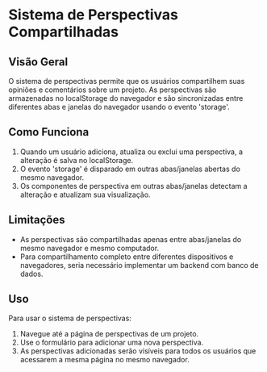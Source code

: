 # Sistema de Perspectivas Compartilhadas

## Visão Geral
O sistema de perspectivas permite que os usuários compartilhem suas opiniões e comentários sobre um projeto. As perspectivas são armazenadas no localStorage do navegador e são sincronizadas entre diferentes abas e janelas do navegador usando o evento 'storage'.

## Como Funciona
1. Quando um usuário adiciona, atualiza ou exclui uma perspectiva, a alteração é salva no localStorage.
2. O evento 'storage' é disparado em outras abas/janelas abertas do mesmo navegador.
3. Os componentes de perspectiva em outras abas/janelas detectam a alteração e atualizam sua visualização.

## Limitações
- As perspectivas são compartilhadas apenas entre abas/janelas do mesmo navegador e mesmo computador.
- Para compartilhamento completo entre diferentes dispositivos e navegadores, seria necessário implementar um backend com banco de dados.

## Uso
Para usar o sistema de perspectivas:
1. Navegue até a página de perspectivas de um projeto.
2. Use o formulário para adicionar uma nova perspectiva.
3. As perspectivas adicionadas serão visíveis para todos os usuários que acessarem a mesma página no mesmo navegador.
